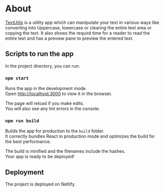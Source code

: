 # About

[TextUtils](https://awesome-agnesi-854de6.netlify.app/) is a utility app which can manipulate your text in various ways like converting into Uppercase, lowercase or clearing the entire text area or copying the text. It also shows the requird time for a reader to read the entire text and has a preview pane to preview the entered text.


## Scripts to run the app

In the project directory, you can run:

### `npm start`

Runs the app in the development mode.\
Open [http://localhost:3000](http://localhost:3000) to view it in the browser.

The page will reload if you make edits.\
You will also see any lint errors in the console.

### `npm run build`

Builds the app for production to the `build` folder.\
It correctly bundles React in production mode and optimizes the build for the best performance.

The build is minified and the filenames include the hashes.\
Your app is ready to be deployed!

## Deployment
The project is deployed on Netlify. 
